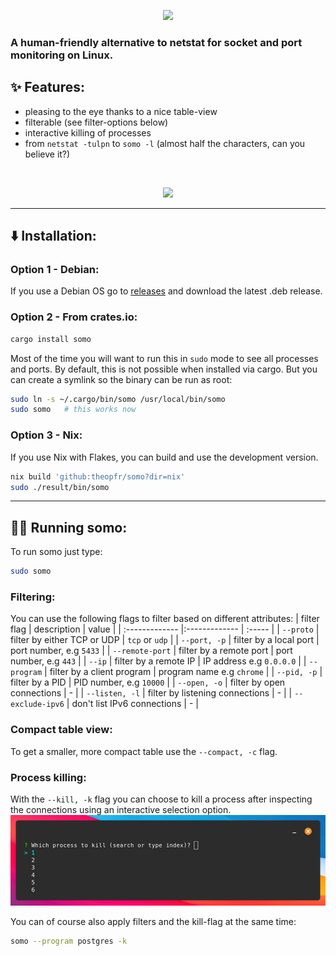 <p align="center">
  <img src="./images/somo-logo.png" />
</p>


### A human-friendly alternative to netstat for socket and port monitoring on Linux.

## ✨ Features:
- pleasing to the eye thanks to a nice table-view
- filterable (see filter-options below)
- interactive killing of processes
- from ``netstat -tulpn`` to ``somo -l`` (almost half the characters, can you believe it?)

<br />

<p align="center">
  <img src="./images/somo-example.png" />
</p>

---

## ⬇️ Installation:

### Option 1 - Debian:
If you use a Debian OS go to [releases](https://github.com/theopfr/somo/releases) and download the latest .deb release.

### Option 2 - From crates.io:
```sh
cargo install somo
```
Most of the time you will want to run this in ``sudo`` mode to see all processes and ports. By default, this is not possible when installed via cargo. But you can create a symlink so the binary can be run as root:
```sh
sudo ln -s ~/.cargo/bin/somo /usr/local/bin/somo
sudo somo   # this works now
```

### Option 3 - Nix:

If you use Nix with Flakes, you can build and use the development version.

```sh
nix build 'github:theopfr/somo?dir=nix'
sudo ./result/bin/somo
```

---

## 🏃‍♀️ Running somo:
To run somo just type: 
```sh
sudo somo
```

### Filtering:

You can use the following flags to filter based on different attributes:
| filter flag | description | value |
| :------------- |:------------- | :----- |
| ```--proto``` | filter by either TCP or UDP  | ``tcp`` or ``udp`` | 
| ```--port, -p``` | filter by a local port | port number, e.g ``5433`` |
| ```--remote-port``` | filter by a remote port | port number, e.g ``443`` |
| ```--ip``` | filter by a remote IP | IP address e.g ``0.0.0.0`` |
| ```--program``` | filter by a client program | program name e.g ``chrome`` |
| ```--pid, -p``` | filter by a PID | PID number, e.g ``10000`` |
| ```--open, -o``` | filter by open connections | - |
| ```--listen, -l``` | filter by listening connections | - |
| ```--exclude-ipv6``` | don't list IPv6 connections | - |

### Compact table view:
To get a smaller, more compact table use the ``--compact, -c`` flag.

### Process killing:
With the ``--kill, -k`` flag you can choose to kill a process after inspecting the connections using an interactive selection option.
![kill-example](./images/somo-kill-example.png)

You can of course also apply filters and the kill-flag at the same time:
```sh
somo --program postgres -k
```
